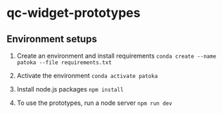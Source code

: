 # qc-widget-prototypes

## Environment setups

1. Create an environment and install requirements
`conda create --name patoka --file requirements.txt`

2. Activate the environment
`conda activate patoka`

3. Install node.js packages
`npm install`

4. To use the prototypes, run a node server
`npm run dev`